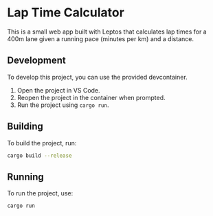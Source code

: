 # Lap Time Calculator

This is a small web app built with Leptos that calculates lap times for a 400m lane given a running pace (minutes per km) and a distance.

## Development

To develop this project, you can use the provided devcontainer.

1. Open the project in VS Code.
2. Reopen the project in the container when prompted.
3. Run the project using `cargo run`.

## Building

To build the project, run:

```sh
cargo build --release
```

## Running

To run the project, use:

```sh
cargo run
```
